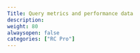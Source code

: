 ```yaml
---
Title: Query metrics and performance data
description: 
weight: 80
alwaysopen: false
categories: ["RC Pro"]
---
```

